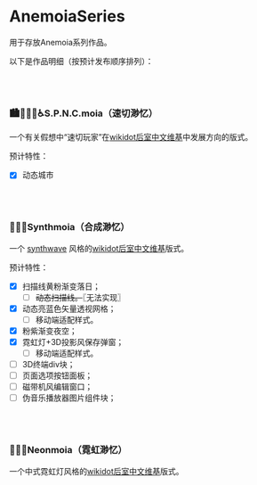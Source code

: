 # AnemoiaSeries
用于存放Anemoia系列作品。

以下是作品明细（按预计发布顺序排列）：

<br>
<br>

### 🏙🏃🏻‍♂️♿️S.P.N.C.moia（速切渺忆）
一个有关假想中“速切玩家”在[wikidot后室中文维基](https://backrooms-wiki-cn.wikidot.com)中发展方向的版式。

预计特性：
- [x] 动态城市

<br>
<br>

### 🌌🚗🌅Synthmoia（合成渺忆）
一个 [synthwave](https://en.m.wikipedia.org/wiki/Synthwave) 风格的[wikidot后室中文维基](https://backrooms-wiki-cn.wikidot.com)版式。

预计特性：
- [x] 扫描线黄粉渐变落日；
    - [ ] ~~动态扫描线。~~〖无法实现〗
- [x] 动态亮蓝色矢量透视网格；
    - [ ] 移动端适配样式。
- [x] 粉紫渐变夜空；
- [x] 霓虹灯+3D投影风保存弹窗；
    - [ ] 移动端适配样式。
- [ ] 3D终端div块；
- [ ] 页面选项按钮面板；
- [ ] 磁带机风编辑窗口；
- [ ] 伪音乐播放器图片组件块；

<br>
<br>

### 🌃🧨🧧Neonmoia（霓虹渺忆）
一个中式霓虹灯风格的[wikidot后室中文维基](https://backrooms-wiki-cn.wikidot.com)版式。